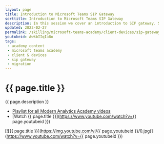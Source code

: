 ```yaml
---
layout: page
title: Introduction to Microsoft Teams SIP Gateway
sorttitle: Introduction to Microsoft Teams SIP Gateway
description: In this session we cover an introduction to SIP gateway. SIP Gateway lets your organization use any compatible SIP device with Microsoft Teams to preserve your investments in SIP devices. Now you can sign-in to Teams with your corporate credentials and make and receive calls with a compatible SIP device. SIP gateway is critical to migrations and leveraging existing investments customers have made along their UC journey.
updated: 2022-02-27
permalink: /skilling/microsoft-teams-academy/client-devices/sip-gateway
youtubeid: AwkbIIqIa8o
tags: 
 - academy content
 - microsoft teams academy
 - client & devices
 - sip gateway
 - migration
---
```


# {{ page.title }}

{{ page.description }}

* [Playlist for all Modern Analytics Academy videos](https://www.youtube.com/playlist?list=PL8_VXqhvJI9DtxeuFmmQ0V6Z_zL0MXnnI)
* [Watch {{ page.title }}](https://www.youtube.com/watch?v={{ page.youtubeid }})

[![{{ page.title }}](https://img.youtube.com/vi/{{ page.youtubeid }}/0.jpg)](https://www.youtube.com/watch?v={{ page.youtubeid }})
